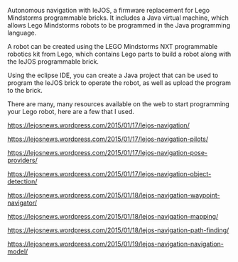 Autonomous navigation with leJOS, a firmware replacement for Lego Mindstorms programmable bricks.
It includes a Java virtual machine, which allows Lego Mindstorms robots to be programmed in the Java programming language.

A robot can be created using the LEGO Mindstorms NXT programmable robotics kit from Lego, which contains Lego parts
to build a robot along with the leJOS programmable brick.

Using the eclipse IDE, you can create a Java project that can be used to program the leJOS brick to operate the robot,
as well as upload the program to the brick.

There are many, many resources available on the web to start programming your Lego robot, here are a few that I used.

https://lejosnews.wordpress.com/2015/01/17/lejos-navigation/

https://lejosnews.wordpress.com/2015/01/17/lejos-navigation-pilots/

https://lejosnews.wordpress.com/2015/01/17/lejos-navigation-pose-providers/

https://lejosnews.wordpress.com/2015/01/17/lejos-navigation-object-detection/

https://lejosnews.wordpress.com/2015/01/18/lejos-navigation-waypoint-navigator/

https://lejosnews.wordpress.com/2015/01/18/lejos-navigation-mapping/

https://lejosnews.wordpress.com/2015/01/18/lejos-navigation-path-finding/

https://lejosnews.wordpress.com/2015/01/19/lejos-navigation-navigation-model/


